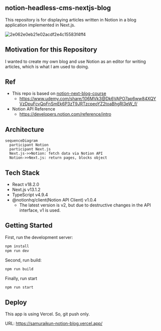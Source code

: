 ## notion-headless-cms-nextjs-blog

This repository is for displaying articles written in Notion in a blog application implemented in Next.js.

![2e062e0eb21e02acdf2e4c15583f4ff4](https://user-images.githubusercontent.com/7115171/213412085-2830728b-a487-439e-817b-4dba7b6c7d19.gif)

## Motivation for this Repository

I wanted to create my own blog and use Notion as an editor for writing articles, which is what I am used to doing.

## Ref
- This repo is based on [notion-next-blog-course](https://github.com/takux/notion-next-blog-course)
  - https://www.udemy.com/share/106MVk3@Dk6VAPO7ap6ww84XQYVzDpuFcvQpFnSmEk6P3zT9JRTzcpeoYZ2toaBhgRl3eW_f/
- Notion API Reference
  - https://developers.notion.com/reference/intro

## Architecture

```mermaid
sequenceDiagram
  participant Notion
  participant Next.js
  Next.js->>Notion: fetch data via Notion API
  Notion->>Next.js: return pages, blocks object
```

## Tech Stack
- React v18.2.0
- Next.js v13.1.2
- TypeScript v4.9.4
- @notionhq/client(Notion API Client) v1.0.4
  - The latest version is v2, but due to destructive changes in the API interface, v1 is used.

## Getting Started

First, run the development server:

```bash
npm install
npm run dev
```

Second, run build:

```bash
npm run build
```

Finally, run start

```bash
npm run start
```

## Deploy

This app is using Vercel.
So, git push only.

URL: https://samuraikun-notion-blog.vercel.app/
